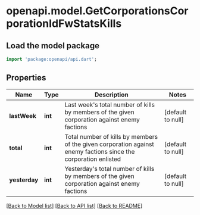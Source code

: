 # openapi.model.GetCorporationsCorporationIdFwStatsKills

## Load the model package
```dart
import 'package:openapi/api.dart';
```

## Properties
Name | Type | Description | Notes
------------ | ------------- | ------------- | -------------
**lastWeek** | **int** | Last week&#39;s total number of kills by members of the given corporation against enemy factions | [default to null]
**total** | **int** | Total number of kills by members of the given corporation against enemy factions since the corporation enlisted | [default to null]
**yesterday** | **int** | Yesterday&#39;s total number of kills by members of the given corporation against enemy factions | [default to null]

[[Back to Model list]](../README.md#documentation-for-models) [[Back to API list]](../README.md#documentation-for-api-endpoints) [[Back to README]](../README.md)



